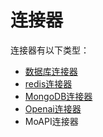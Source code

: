 # 连接器

连接器有以下类型：

- [数据库连接器](./数据库连接器.md)
- [redis连接器](./redis.md)
- [MongoDB连接器](./mongo.md)
- [Openai连接器](./OpenAI%E8%BF%9E%E6%8E%A5%E5%99%A8.md)
- MoAPI连接器
